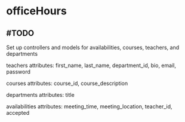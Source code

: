 # officeHours
#TODO
------
Set up controllers and models for availabilities, courses, teachers, and departments 

teachers attributes:       first_name, last_name, department_id, bio, email, password

courses attributes:        course_id, course_description	

departments attributes:    title

availabilities attributes: meeting_time, meeting_location, teacher_id, accepted 